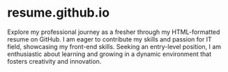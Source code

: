 # resume.github.io
Explore my professional journey as a fresher through my HTML-formatted resume on GitHub. I am eager to contribute my skills and passion for IT field, showcasing my front-end skills. Seeking an entry-level position, I am enthusiastic about learning and growing in a dynamic environment that fosters creativity and innovation.
